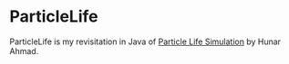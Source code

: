 # ParticleLife
ParticleLife is my revisitation in Java of [Particle Life Simulation](https://github.com/hunar4321/particle-life?tab=readme-ov-file) by Hunar Ahmad.
